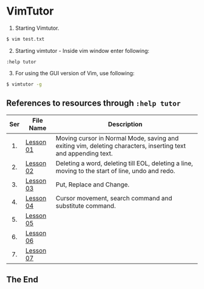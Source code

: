 # VimTutor

1. Starting Vimtutor.

```sh
$ vim test.txt
```

2. Starting vimtutor - Inside vim window enter following:

```vim
:help tutor
```

3. For using the GUI version of Vim, use following:

```sh
$ vimtutor -g
```

## References to resources through `:help tutor`

|Ser|File Name|Description|
|:-:|---------|-----------|
|1.| [Lesson 01](vimtutor/lesson_01.md) | Moving cursor in Normal Mode, saving and exiting vim, deleting characters, inserting text and appending text.|
|2.| [Lesson 02](vimtutor/lesson_02.md) | Deleting a word, deleting till EOL, deleting a line, moving to the start of line, undo and redo. |
|3.| [Lesson 03](vimtutor/lesson_03.md) | Put, Replace and Change. |
|4.| [Lesson 04](vimtutor/lesson_04.md) | Cursor movement, search command and substitute command. |
|5.| [Lesson 05](vimtutor/lesson_05.md) | |
|6.| [Lesson 06](vimtutor/lesson_06.md) | |
|7.| [Lesson 07](vimtutor/lesson_07.md) | |

## The End
